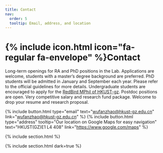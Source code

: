 ```yaml
---
title: Contact
nav:
  order: 5
  tooltip: Email, address, and location
---
```


# {% include icon.html icon="fa-regular fa-envelope" %}Contact

Long-term openings for RA and PhD positions in the Lab. Applications are welcome, students with a master’s degree background are preferred. PhD students will be admitted in January and September each year. Please refer to the official guidelines for more details.
Undergraduate students are encouraged to apply for the [RedBird MPhil of HKUST-gz](https://www.hkust-gz.edu.cn/academics/education-innovation/red-bird-mphil-program/).
Postdoc positions are open. Very competitive salary and research fund package. Welcome to drop your resume and research proposal.

{%
  include button.html
  type="email"
  text="wufanzhao@hkust-gz.edu.cn"
  link="wufanzhao@hkust-gz.edu.cn"
%}
{%
  include button.html
  type="address"
  tooltip="Our location on Google Maps for easy navigation"
  text="HKUST(GZ)E1 L4 408"
  link="https://www.google.com/maps"
%}

{% include section.html %}

{% include section.html dark=true %}


